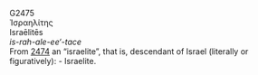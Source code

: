 <body>
  <p>G2475<br>  Ἰσραηλίτης  <br> Israēlitēs  <br><i>is-rah-ale-ee‘-tace </i><br>From <a href="g2474.htm">2474</a>  an “israelite”, that is, descendant of Israel (literally or figuratively): - Israelite.<br></p>
 </body>